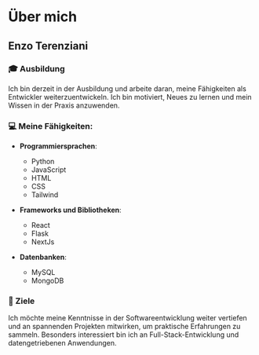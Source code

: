 # Über mich

## Enzo Terenziani

### 🎓 Ausbildung
Ich bin derzeit in der Ausbildung und arbeite daran, meine Fähigkeiten als Entwickler weiterzuentwickeln. Ich bin motiviert, Neues zu lernen und mein Wissen in der Praxis anzuwenden.

### 💻 Meine Fähigkeiten:
- **Programmiersprachen**:  
  - Python  
  - JavaScript  
  - HTML  
  - CSS
  - Tailwind

- **Frameworks und Bibliotheken**:  
  - React  
  - Flask  
  - NextJs
- **Datenbanken**:  
  - MySQL  
  - MongoDB  

### 🌱 Ziele
Ich möchte meine Kenntnisse in der Softwareentwicklung weiter vertiefen und an spannenden Projekten mitwirken, um praktische Erfahrungen zu sammeln. Besonders interessiert bin ich an Full-Stack-Entwicklung und datengetriebenen Anwendungen.

